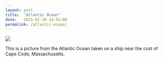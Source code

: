 ```yaml
---
layout: post
title:  "Atlantic Ocean"
date:   2015-02-20 14:55:00
permalink: /atlantic-ocean/
---
```


<div class="full-width"><img src="https://farm5.staticflickr.com/4074/4859905774_bd6507a134_b.jpg" /></div>

This is a picture from the Atlantic Ocean taken on a ship near the cost of Cape Code, Massachusetts.
